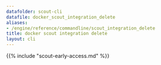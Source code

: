 ```yaml
---
datafolder: scout-cli
datafile: docker_scout_integration_delete
aliases:
- /engine/reference/commandline/scout_integration_delete
title: docker scout integration delete
layout: cli
---
```


<!--
此页面是根据 Docker 源代码自动生成的。如果您想建议更改此处显示的文本，请在 GitHub 上的源代码仓库中打开一个工单：

https://github.com/docker/scout-cli
-->

{{% include "scout-early-access.md" %}}
